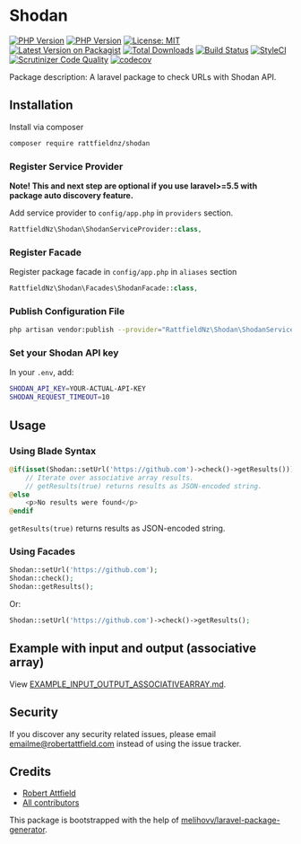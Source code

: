 # Shodan

[![PHP Version](https://img.shields.io/badge/php-7.3%2B-green.svg)](https://packagist.org/packages/rattfieldnz/shodan) [![PHP Version](https://img.shields.io/badge/php-7.2%2B-green.svg)](https://packagist.org/packages/rattfieldnz/shodan) 
[![License: MIT](https://img.shields.io/badge/License-MIT-yellow.svg)](https://opensource.org/licenses/MIT)
[![Latest Version on Packagist][ico-version]][link-packagist]
[![Total Downloads][ico-downloads]][link-downloads]
[![Build Status][ico-travis]][link-travis]
[![StyleCI][ico-styleci]][link-styleci] 
[![Scrutinizer Code Quality](https://scrutinizer-ci.com/g/rattfieldnz/shodan/badges/quality-score.png?b=master)](https://scrutinizer-ci.com/g/rattfieldnz/shodan/?branch=master) 
[![codecov](https://codecov.io/gh/rattfieldnz/shodan/branch/master/graph/badge.svg)](https://codecov.io/gh/rattfieldnz/shodan)

Package description: A laravel package to check URLs with Shodan API.

## Installation

Install via composer
```bash
composer require rattfieldnz/shodan
```

### Register Service Provider

**Note! This and next step are optional if you use laravel>=5.5 with package
auto discovery feature.**

Add service provider to `config/app.php` in `providers` section.
```php
RattfieldNz\Shodan\ShodanServiceProvider::class,
```

### Register Facade

Register package facade in `config/app.php` in `aliases` section
```php
RattfieldNz\Shodan\Facades\ShodanFacade::class,
```

### Publish Configuration File

```bash
php artisan vendor:publish --provider="RattfieldNz\Shodan\ShodanServiceProvider" --tag="shodan"
```

### Set your Shodan API key

In your `.env`, add:

```bash
SHODAN_API_KEY=YOUR-ACTUAL-API-KEY
SHODAN_REQUEST_TIMEOUT=10
```

## Usage

### Using Blade Syntax

```php
@if(isset(Shodan::setUrl('https://github.com')->check()->getResults()))
    // Iterate over associative array results.
    // getResults(true) returns results as JSON-encoded string.
@else
    <p>No results were found</p>
@endif
```

`getResults(true)` returns results as JSON-encoded string.

### Using Facades

```php
Shodan::setUrl('https://github.com');
Shodan::check();
Shodan::getResults();
```

Or:

```php
Shodan::setUrl('https://github.com')->check()->getResults();
```
## Example with input and output (associative array)

View [EXAMPLE_INPUT_OUTPUT_ASSOCIATIVEARRAY.md](https://github.com/rattfieldnz/shodan/blob/master/EXAMPLE_INPUT_OUTPUT_ASSOCIATIVEARRAY.md).

## Security

If you discover any security related issues, please email emailme@robertattfield.com
instead of using the issue tracker.

## Credits

- [Robert Attfield](https://github.com/rattfieldnz/shodan)
- [All contributors](https://github.com/rattfieldnz/shodan/graphs/contributors)

This package is bootstrapped with the help of
[melihovv/laravel-package-generator](https://github.com/melihovv/laravel-package-generator).


[ico-version]: https://img.shields.io/packagist/v/rattfieldnz/shodan.svg?style=flat-square
[ico-downloads]: https://img.shields.io/packagist/dt/rattfieldnz/shodan.svg?style=flat-square
[ico-travis]: https://img.shields.io/travis/rattfieldnz/shodan/master.svg?style=flat-square
[ico-styleci]: https://styleci.io/repos/202842370/shield

[link-packagist]: https://packagist.org/packages/rattfieldnz/shodan
[link-downloads]: https://packagist.org/packages/rattfieldnz/shodan
[link-travis]: https://travis-ci.org/rattfieldnz/shodan
[link-styleci]: https://styleci.io/repos/202842370
[link-author]: https://github.com/rattfieldnz
